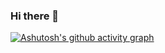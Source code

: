 ### Hi there 👋



<!--
**HideTheTime/HideTheTime** is a ✨ _special_ ✨ repository because its `README.md` (this file) appears on your GitHub profile.

Here are some ideas to get you started:

- 🔭 I’m currently working on ...
- 🌱 I’m currently learning ...
- 👯 I’m looking to collaborate on ...
- 🤔 I’m looking for help with ...
- 💬 Ask me about ...
- 📫 How to reach me: ...
- 😄 Pronouns: ...
- ⚡ Fun fact: ...

## ![](https://img.shields.io/badge/Typescript-latest-blue)
-->


[![Ashutosh's github activity graph](https://github-readme-activity-graph.cyclic.app/graph?username=HideTheTime)](https://github.com/ashutosh00710/github-readme-activity-graph)

<!-- ![Anurag's GitHub stats](https://github-readme-stats.vercel.app/api?username=HideTheTime&show_icons=true&theme=Gradient) -->


